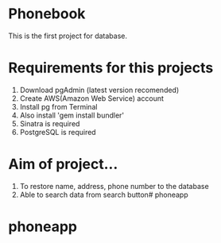 # Phonebook
This is the first project for database. 

Requirements for this projects
=======
1. Download pgAdmin (latest version recomended)
2. Create AWS(Amazon Web Service) account
3. Install pg from Terminal
4. Also install 'gem install bundler'
5. Sinatra is required
6. PostgreSQL is required

Aim of project...
=======
1. To restore name, address, phone number to the database
2. Able to search data from search button# phoneapp
# phoneapp
